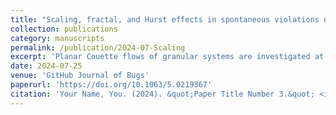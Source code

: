 ```yaml
---
title: "Scaling, fractal, and Hurst effects in spontaneous violations of entropy inequality in granular Couette systems"
collection: publications
category: manuscripts
permalink: /publication/2024-07-Scaling
excerpt: 'Planar Couette flows of granular systems are investigated at different spatial and time scales using computational dynamics to determine their stochastic characteristics. Systems with one or two sizes of circular disks with frictional-Hookean contacts are studied. While spontaneous violations of the second law of thermodynamics always follow the fluctuation theorem, time and spatial dependencies of the dissipation as a random process are determined for multiple regimes. Given that grain rotations are degrees of freedom separate from grain translations, the dissipation is calculated from a micropolar model. In monosized disk systems, it is found that the dissipation is Gaussian and, for successively smaller systems, it tends to have a skewed Cauchy probability distribution. Multi-diameter grain flows, once a steady-state mixture of the particles occurs, are comparable to the average diameter monosized granular flow. The flows' dissipation is found to be very closely modeled by a random process with the Cauchy covariance function, whose numerical parameters imply fractal and anti-persistent long-memory characters.'
date: 2024-07-25
venue: 'GitHub Journal of Bugs'
paperurl: 'https://doi.org/10.1063/5.0219367'
citation: 'Your Name, You. (2024). &quot;Paper Title Number 3.&quot; <i>GitHub Journal of Bugs</i>. 1(3).'
---
```

